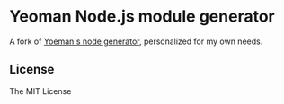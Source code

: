 # Yeoman Node.js module generator

A fork of [Yoeman's node generator](https://github.com/yeoman/generator-node),
personalized for my own needs.

## License

The MIT License
